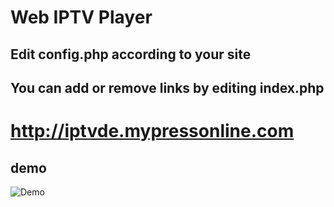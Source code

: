 # Web IPTV Player
## Edit config.php according to your site
## You can add or remove links by editing index.php

# http://iptvde.mypressonline.com

## demo
![Demo](https://raw.githubusercontent.com/telase/Web-IPTV-Player/master/view.jpg)
